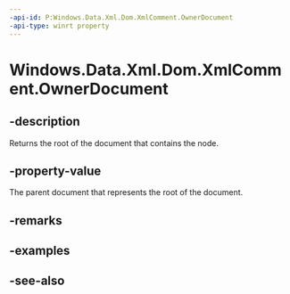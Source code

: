----api-id: P:Windows.Data.Xml.Dom.XmlComment.OwnerDocument
-api-type: winrt property
---<!-- Property syntaxpublic Windows.Data.Xml.Dom.XmlDocument OwnerDocument { get; }--># Windows.Data.Xml.Dom.XmlComment.OwnerDocument## -descriptionReturns the root of the document that contains the node.## -property-valueThe parent document that represents the root of the document.## -remarks## -examples## -see-also